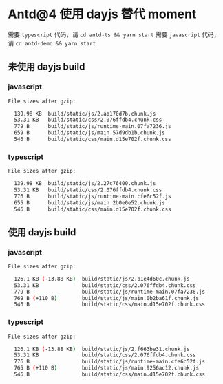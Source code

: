 # Antd@4 使用 dayjs 替代 moment

需要 `typescript` 代码，请 `cd antd-ts && yarn start`
需要 `javascript` 代码，请 `cd antd-demo && yarn start`

## 未使用 dayjs build

### javascript

```bash
File sizes after gzip:

  139.98 KB  build/static/js/2.ab170d7b.chunk.js
  53.31 KB   build/static/css/2.076ffdb4.chunk.css
  779 B      build/static/js/runtime-main.07fa7236.js
  659 B      build/static/js/main.57d9db1b.chunk.js
  546 B      build/static/css/main.d15e702f.chunk.css
```

### typescript

```bash
File sizes after gzip:

  139.98 KB  build/static/js/2.27c76400.chunk.js
  53.31 KB   build/static/css/2.076ffdb4.chunk.css
  776 B      build/static/js/runtime-main.cfe6c52f.js
  655 B      build/static/js/main.2b0e0e52.chunk.js
  546 B      build/static/css/main.d15e702f.chunk.css
```

## 使用 dayjs build

### javascript

```bash
File sizes after gzip:

  126.1 KB (-13.88 KB)  build/static/js/2.b1e4d60c.chunk.js
  53.31 KB              build/static/css/2.076ffdb4.chunk.css
  779 B                 build/static/js/runtime-main.07fa7236.js
  769 B (+110 B)        build/static/js/main.0b2ba61f.chunk.js
  546 B                 build/static/css/main.d15e702f.chunk.css
```

### typescript

```bash
File sizes after gzip:

  126.1 KB (-13.88 KB)  build/static/js/2.f663be31.chunk.js
  53.31 KB              build/static/css/2.076ffdb4.chunk.css
  776 B                 build/static/js/runtime-main.cfe6c52f.js
  765 B (+110 B)        build/static/js/main.9256ac12.chunk.js
  546 B                 build/static/css/main.d15e702f.chunk.css
```
